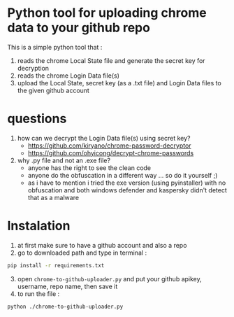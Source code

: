 # Python tool for uploading chrome data to your github repo

This is a simple python tool that : 
1. reads the chrome Local State file and generate the secret key for decryption
2. reads the chrome Login Data file(s)
3. upload the Local State, secret key (as a .txt file) and Login Data files to the given github account 

# questions 
1. how can we decrypt the Login Data file(s) using secret key?
    - https://github.com/kiryano/chrome-password-decryptor
    - https://github.com/ohyicong/decrypt-chrome-passwords
2. why .py file and not an .exe file?
    - anyone has the right to see the clean code
    - anyone do the obfuscation in a different way ... so do it yourself ;)
    - as i have to mention i tried the exe version (using pyinstaller) with no obfuscation and both windows defender and kaspersky didn't detect that as a malware


# Instalation 
1. at first make sure to have a github account and also a repo
2. go to downloaded path and type in terminal : 
```bash  
pip install -r requirements.txt
```
3. open ```chrome-to-github-uploader.py``` and put your github apikey, username, repo name, then save it 
4. to run the file :
```bash
python ./chrome-to-github-uploader.py
```
